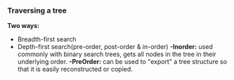 ### Traversing a tree
**Two ways:**
* Breadth-first search
* Depth-first search(pre-order, post-order & in-order)
**-Inorder:** used commonly with binary search trees, gets all nodes in the tree in their underlying order.
**-PreOrder:** can be used to "export" a tree structure so that it is easily reconstructed or copied.